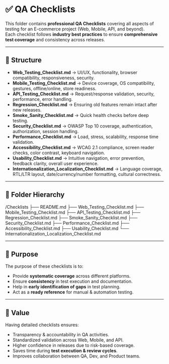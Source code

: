 # ✅ QA Checklists

This folder contains **professional QA Checklists** covering all aspects of testing for an E-commerce project (Web, Mobile, API, and beyond).  
Each checklist follows **industry best practices** to ensure **comprehensive test coverage** and consistency across releases.

---

## 📂 Structure
- **Web_Testing_Checklist.md** → UI/UX, functionality, browser compatibility, responsiveness, security.  
- **Mobile_Testing_Checklist.md** → Device coverage, OS compatibility, gestures, offline/online, store readiness.  
- **API_Testing_Checklist.md** → Request/response validation, security, performance, error handling.  
- **Regression_Checklist.md** → Ensuring old features remain intact after new releases.  
- **Smoke_Sanity_Checklist.md** → Quick health checks before deep testing.  
- **Security_Checklist.md** → OWASP Top 10 coverage, authentication, authorization, session handling.  
- **Performance_Checklist.md** → Load, stress, scalability, response time validation.  
- **Accessibility_Checklist.md** → WCAG 2.1 compliance, screen reader checks, color contrast, keyboard navigation.  
- **Usability_Checklist.md** → Intuitive navigation, error prevention, feedback clarity, overall user experience.  
- **Internationalization_Localization_Checklist.md** → Language coverage, RTL/LTR layout, date/currency/number formatting, cultural correctness.  

---

## 📁 Folder Hierarchy

/Checklists
├── README.md
├── Web_Testing_Checklist.md
├── Mobile_Testing_Checklist.md
├── API_Testing_Checklist.md
├── Regression_Checklist.md
├── Smoke_Sanity_Checklist.md
├── Security_Checklist.md
├── Performance_Checklist.md
├── Accessibility_Checklist.md
├── Usability_Checklist.md
└── Internationalization_Localization_Checklist.md

---

## 🎯 Purpose
The purpose of these checklists is to:  
- Provide **systematic coverage** across different platforms.  
- Ensure **consistency** in test execution and documentation.  
- Help in **early identification of gaps** in test planning.  
- Act as a **ready reference** for manual & automation testing.

---

## 📌 Value
Having detailed checklists ensures:  
- Transparency & accountability in QA activities.  
- Standardized validation across Web, Mobile, and API.  
- Higher confidence in releases due to risk-based coverage.  
- Saves time during **test execution & review cycles**.
- Improves collaboration between QA, Dev, and Product teams.

